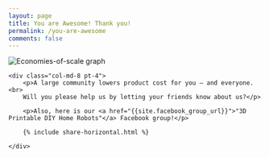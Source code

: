 ```yaml
---
layout: page
title: You are Awesome! Thank you!
permalink: /you-are-awesome
comments: false
---
```


<div class="row justify-content-between">
    <div class="col-md-4 pt-4">
        <div class="text-center">
            <img src="{{site.baseurl}}/assets/images/webp/economies-of-scale.webp" alt="Economies-of-scale graph" class="img-fluid" style="max-height: 200px;"/>
        </div>
    </div>

    <div class="col-md-8 pt-4">
        <p>A large community lowers product cost for you – and everyone.<br>
        Will you please help us by letting your friends know about us?</p>

        <p>Also, here is our <a href="{{site.facebook_group_url}}">"3D Printable DIY Home Robots"</a> Facebook group!</p>

        {% include share-horizontal.html %}

    </div>
</div>

<script id="confetti-trigger">document.addEventListener( 'DOMContentLoaded', function( event ) { document.dispatchEvent( new CustomEvent( 'confetti' ) ); } );
</script>

<script src='{{ site.baseurl }}/assets/js/confetti-core.js' id='confetti-core-js'></script>
<script src='{{ site.baseurl }}/assets/js/confetti.js' id='confetti-js'></script>
<script id="confetti-js-after">
    var wps_confetti_defaults = {};

    document.addEventListener( "confetti", wps_launch_confetti_cannon );

    function wps_launch_confetti_cannon() {
        wps_run_confetti( wps_confetti_defaults );
    }

    var wps_confetti_click_tracker = document.getElementsByClassName( 'wps-confetti' );
    for ( var i = 0; i < wps_confetti_click_tracker.length; i++ ) {
        wps_confetti_click_tracker[ i ].addEventListener( "click", wps_launch_confetti_cannon );
    }		
</script>
